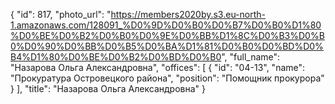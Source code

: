 {
    "id": 817,
    "photo_url": "https://members2020by.s3.eu-north-1.amazonaws.com/128091_%D0%9D%D0%B0%D0%B7%D0%B0%D1%80%D0%BE%D0%B2%D0%B0%D0%9E%D0%BB%D1%8C%D0%B3%D0%B0%D0%90%D0%BB%D0%B5%D0%BA%D1%81%D0%B0%D0%BD%D0%B4%D1%80%D0%BE%D0%B2%D0%BD%D0%B0",
    "full_name": "Назарова Ольга Александровна",
    "offices": [
        {
            "id": "04-13",
            "name": "Прокуратура Островецкого района",
            "position": "Помощник прокурора"
        }
    ],
    "title": "Назарова Ольга Александровна"
}